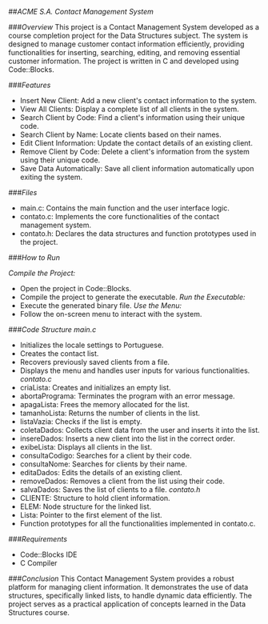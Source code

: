 ##*ACME S.A. Contact Management System*

###*Overview*
This project is a Contact Management System developed as a course completion project for the Data Structures subject. The system is designed to manage customer contact information efficiently, providing functionalities for inserting, searching, editing, and removing essential customer information. The project is written in C and developed using Code::Blocks.

###*Features*
- Insert New Client: Add a new client's contact information to the system.
- View All Clients: Display a complete list of all clients in the system.
- Search Client by Code: Find a client's information using their unique code.
- Search Client by Name: Locate clients based on their names.
- Edit Client Information: Update the contact details of an existing client.
- Remove Client by Code: Delete a client's information from the system using their unique code.
- Save Data Automatically: Save all client information automatically upon exiting the system.

###*Files*
- main.c: Contains the main function and the user interface logic.
- contato.c: Implements the core functionalities of the contact management system.
- contato.h: Declares the data structures and function prototypes used in the project.

###*How to Run*

*Compile the Project:*
- Open the project in Code::Blocks.
- Compile the project to generate the executable.
*Run the Executable:*
- Execute the generated binary file.
*Use the Menu:*
- Follow the on-screen menu to interact with the system.

###*Code Structure*
*main.c*
- Initializes the locale settings to Portuguese.
- Creates the contact list.
- Recovers previously saved clients from a file.
- Displays the menu and handles user inputs for various functionalities.
*contato.c*
- criaLista: Creates and initializes an empty list.
- abortaPrograma: Terminates the program with an error message.
- apagaLista: Frees the memory allocated for the list.
- tamanhoLista: Returns the number of clients in the list.
- listaVazia: Checks if the list is empty.
- coletaDados: Collects client data from the user and inserts it into the list.
- insereDados: Inserts a new client into the list in the correct order.
- exibeLista: Displays all clients in the list.
- consultaCodigo: Searches for a client by their code.
- consultaNome: Searches for clients by their name.
- editaDados: Edits the details of an existing client.
- removeDados: Removes a client from the list using their code.
- salvaDados: Saves the list of clients to a file.
*contato.h*
- CLIENTE: Structure to hold client information.
- ELEM: Node structure for the linked list.
- Lista: Pointer to the first element of the list.
- Function prototypes for all the functionalities implemented in contato.c.

###*Requirements*
- Code::Blocks IDE
- C Compiler

###*Conclusion*
This Contact Management System provides a robust platform for managing client information. It demonstrates the use of data structures, specifically linked lists, to handle dynamic data efficiently. The project serves as a practical application of concepts learned in the Data Structures course.

